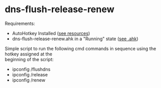 # dns-flush-release-renew

Requirements:

- AutoHotkey Installed ([see resources](https://github.com/IMAG0D/Toolbox/tree/main/resources))
- dns-flush-release-renew.ahk in a "Running" state ([see .ahk](https://github.com/IMAG0D/Toolbox/tree/main/.ahk))

Simple script to run the following cmd commands in sequence using the hotkey assigned at the  
beginning of the script:

- ipconfig /flushdns
- ipconfig /release
- ipconfig /renew